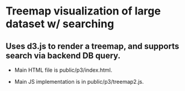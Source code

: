 # Treemap visualization of large dataset w/ searching

## Uses d3.js to render a treemap, and supports search via backend DB query.

- Main HTML file is public/p3/index.html.

- Main JS implementation is in public/p3/treemap2.js.

